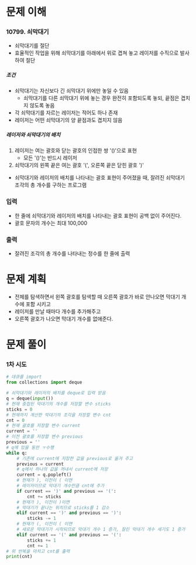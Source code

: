 # 문제 이해
### 10799. 쇠막대기
* 쇠막대기를 절단
* 효율적인 작업을 위해 쇠막대기를 아래에서 위로 겹쳐 놓고 레이저를 수직으로 발사하여 절단
##### 조건
* 쇠막대기는 자신보다 긴 쇠막대기 위에만 놓일 수 있음
  * 쇠막대기를 다른 쇠막대기 위에 놓는 경우 완전히 포함되도록 놓되, 끝점은 겹치지 않도록 놓음
* 각 쇠막대기를 자르는 레이저는 적어도 하나 존재
* 레이저는 어떤 쇠막대기의 양 끝점과도 겹치지 않음
##### 레이저와 쇠막대기의 배치
1. 레이저는 여는 괄호와 닫는 괄호의 인접한 쌍 '()'으로 표현
    - 모든 '()'는 반드시 레이저
2. 쇠막대기의 왼쪽 끝은 여는 괄호 '(', 오른쪽 끝은 닫힌 괄호 ')'
              
* 쇠막대기와 레이저의 배치를 나타내는 괄호 표현이 주어졌을 때, 잘려진 쇠막대기 조각의 총 개수를 구하는 프로그램
### 입력
* 한 줄에 쇠막대기와 레이저의 배치를 나타내는 괄호 표현이 공백 없이 주어진다.
* 괄호 문자의 개수는 최대 100,000
### 출력
* 잘려진 조각의 총 개수를 나타내는 정수를 한 줄에 출력
# 문제 계획
* 전체를 탐색하면서 왼쪽 괄호를 탐색할 때 오른쪽 괄호가 바로 안나오면 막대기 개수에 포함 시키고
* 레이저를 만날 때마다 개수를 추가해주고
* 오른쪽 괄호가 나오면 막대기 개수를 없애준다.
# 문제 풀이
### 1차 시도
```python
# 데큐를 import
from collections import deque

# 쇠막대기와 레이저의 배치를 deque로 입력 받음
q = deque(input())
# 현재 중첩된 막대기의 개수를 저장할 변수 sticks
sticks = 0
# 현재까지 계산한 막대기의 조각을 저장할 변수 cnt
cnt = 0
# 현재 괄호를 저장할 변수 current
current = ''
# 이전 괄호를 저장할 변수 previous
previous = ''
# q에 있을 동안 ㅜ수행
while q:
    # 기존에 current에 저장한 값을 previous로 옮겨 주고
    previous = current
    # q에서 하나의 값을 꺼내서 current에 저장
    current = q.popleft()
    # 현재가 ), 이전이 ( 이면
    # 레이저이므로 막대기 개수만큼 cnt에 추가
    if current == ')' and previous == '(':
        cnt += sticks
    # 현재가 ), 이전이 )이면
    # 막대기가 끝나는 위치므로 sticks를 1 감소
    elif current == ')' and previous == ')':
        sticks -= 1
    # 현재가 (, 이전이 ( 이면
    # 새로운 막대기가 시작되므로 막대기 개수 1 증가, 잘린 막대기 개수 세기도 1 증가 
    elif current == '(' and previous == '(':
        sticks += 1
        cnt += 1
# 위 반복을 마치고 cnt를 출력
print(cnt)
```